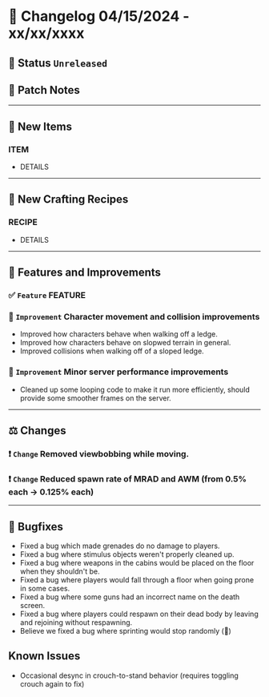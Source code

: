 # :bookmark_tabs:  Changelog 04/15/2024 - xx/xx/xxxx

## :red_circle: Status `Unreleased`
<!-- ## :green_circle: Status `Released` -->

## :speech_balloon: Patch Notes

________

## :gun: New Items

### ITEM
- DETAILS

________

## :thread: New Crafting Recipes

### RECIPE
- DETAILS

________

## :loudspeaker: Features and Improvements


### :white_check_mark: `Feature` FEATURE

### :arrow_up_small: `Improvement` Character movement and collision improvements
- Improved how characters behave when walking off a ledge.
- Improved how characters behave on slopwed terrain in general.
- Improved collisions when walking off of a sloped ledge.

### :arrow_up_small: `Improvement` Minor server performance improvements
- Cleaned up some looping code to make it run more efficiently, should provide some smoother frames on the server.

________

## :balance_scale: Changes

### :exclamation: `Change` Removed viewbobbing while moving.

### :exclamation: `Change` Reduced spawn rate of MRAD and AWM (from 0.5% each -> 0.125% each)

________

## :bug: Bugfixes
- Fixed a bug which made grenades do no damage to players.
- Fixed a bug where stimulus objects weren't properly cleaned up.
- Fixed a bug where weapons in the cabins would be placed on the floor when they shouldn't be.
- Fixed a bug where players would fall through a floor when going prone in some cases.
- Fixed a bug where some guns had an incorrect name on the death screen.
- Fixed a bug where players could respawn on their dead body by leaving and rejoining without respawning.
- Believe we fixed a bug where sprinting would stop randomly (🤞)

## Known Issues
- Occasional desync in crouch-to-stand behavior (requires toggling crouch again to fix)
